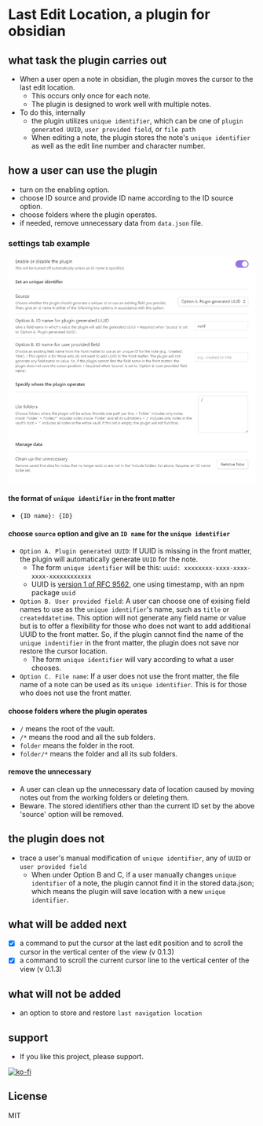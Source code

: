 # Last Edit Location, a plugin for obsidian

## what task the plugin carries out

- When a user open a note in obsidian, the plugin moves the cursor to the last edit location.
  - This occurs only once for each note.
  - The plugin is designed to work well with multiple notes.
- To do this, internally
  - the plugin utilizes `unique identifier`, which can be one of `plugin generated UUID`, `user provided field`, or `file path`
  - When editing a note, the plugin stores the note's `unique identifier` as well as the edit line number and character number.

## how a user can use the plugin

- turn on the enabling option.
- choose ID source and provide ID name according to the ID source option.
- choose folders where the plugin operates.
- if needed, remove unnecessary data from `data.json` file.

### settings tab example
![settings.png](settings.png)

#### the format of `unique identifier` in the front matter 

- `{ID name}: {ID}`

#### choose `source` option and give an `ID name` for the `unique identifier`

- `Option A. Plugin generated UUID`: If UUID is missing in the front matter, the plugin will automatically generate `UUID` for the note. 
  - The form `unique identifier` will be this: `uuid: xxxxxxxx-xxxx-xxxx-xxxx-xxxxxxxxxxxx`
  - UUID is [version 1 of RFC 9562](https://www.rfc-editor.org/rfc/rfc9562.html#name-uuid-version-1), one using timestamp, with an npm package `uuid` 
- `Option B. User provided field`: A user can choose one of exising field names to use as the `unique identifier`'s name, such as `title` or `createddatetime`. This option will not generate any field name or value but is to offer a flexibility for those who does not want to add additional UUID to the front matter. So, if the plugin cannot find the name of the `unique indentifier` in the front matter, the plugin does not save nor restore the cursor location.
  - The form `unique identifier` will vary according to what a user chooses.
- `Option C. File name`: If a user does not use the front matter, the file name of a note can be used as its `unique identifier`. This is for those who does not use the front matter.

#### choose folders where the plugin operates

- `/` means the root of the vault.
- `/*` means the rood and all the sub folders.
- `folder` means the folder in the root.
- `folder/*` means the folder and all its sub folders.

#### remove the unnecessary

- A user can clean up the unnecessary data of location caused by moving notes out from the working folders or deleting them.
- Beware. The stored identifiers other than the current ID set by the above 'source' option will be removed.

## the plugin does not

- trace a user's manual modification of `unique identifier`, any of `UUID` or `user provided field`
  - When under Option B and C, if a user manually changes `unique identifier` of a note, the plugin cannot find it in the stored data.json; which means the plugin will save location with a new `unique identifier`.

## what will be added next
- [x] a command to put the cursor at the last edit position and to scroll the cursor in the vertical center of the view (v 0.1.3)
- [x] a command to scroll the current cursor line to the vertical center of the view (v 0.1.3)

## what will not be added

- an option to store and restore `last navigation location`

## support

- If you like this project, please support.

[![ko-fi](https://ko-fi.com/img/githubbutton_sm.svg)](https://ko-fi.com/O5O41HNOCV)

## License

MIT
